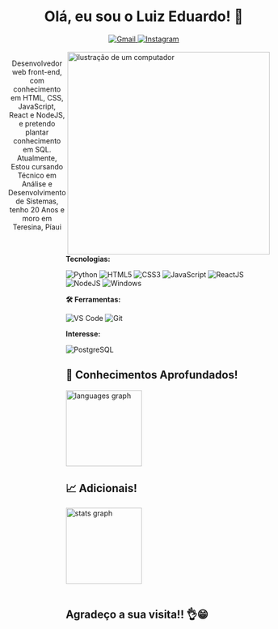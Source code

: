 <h1 align="center"> Olá, eu sou o Luiz Eduardo! 👋 </h1>
<div align="center">
  <a href="mailto:luizeduardog770@gmail.com" title="Email">
    <img src="https://img.shields.io/badge/-Gmail-FF0000?style=for-the-badge&logo=gmail&logoColor=white" alt="Gmail"/>
  </a>
  <a href="https://www.instagram.com/luiz_eduardo19_/" title="Instagram">
    <img src="https://img.shields.io/badge/-Instagram-DF0174?style=for-the-badge&logo=instagram&logoColor=white" alt="Instagram"/>
  </a>
</div>
</br>
<div style="display: flex; align-items: flex-start; justify-content: center; min-height: 300px;">
  <div>
    <p align="center">Desenvolvedor web front-end, com conhecimento em HTML, CSS, JavaScript, React e NodeJS, e pretendo plantar conhecimento em SQL. Atualmente, Estou cursando Técnico em Análise e Desenvolvimento de Sistemas, tenho 20 Anos e moro em Teresina, Píaui</p>
  </div>

  <div align="left">
      <img src="https://raw.githubusercontent.com/MicaelliMedeiros/micaellimedeiros/master/image/computer-illustration.png" align="right" alt="ilustração de um computador" width="400px" style="margin-right: 20px;">
<p>
  <strong>
    Tecnologias:
  </strong>
  <p>
    <img src="https://img.shields.io/badge/Python-14354C?style=for-the-badge&logo=python&logoColor=white" alt="Python"/>
    <img src="https://img.shields.io/badge/HTML5-E34F26?style=for-the-badge&logo=html5&logoColor=white" alt="HTML5"/>
    <img src="https://img.shields.io/badge/CSS3-1572B6?style=for-the-badge&logo=css3&logoColor=white" alt="CSS3"/>
    <img src="https://img.shields.io/badge/JavaScript-F7DF1E?style=for-the-badge&logo=javascript&logoColor=black" alt="JavaScript"/>
    <img src="https://img.shields.io/badge/React-20232A?style=for-the-badge&logo=react&logoColor=61DAFB" alt="ReactJS"/>
    <img src="https://img.shields.io/badge/Node.js-43853D?style=for-the-badge&logo=node.js&logoColor=white" alt="NodeJS"/>
    <img src="https://img.shields.io/badge/Windows-0078D6?style=for-the-badge&logo=windows&logoColor=white" alt="Windows"
  </p>
</p>

<p>
  <strong>
    🛠️ Ferramentas:
  </strong>
  <p>
    <img src="https://img.shields.io/badge/Visual_Studio_Code-0078D4?style=for-the-badge&logo=visual%20studio%20code&logoColor=white" alt="VS Code"/>
    <img src="https://img.shields.io/badge/-Git-1c1c1c?style=for-the-badge&logo=git&logoColor=white" alt="Git"/>
  </p>

<p>
  <strong>
    Interesse:
  </strong>
  <p>
    <img src="https://img.shields.io/badge/PostgreSQL-316192?style=for-the-badge&logo=postgresql&logoColor=white" alt="PostgreSQL"/>
  </p>
</p>

## 🧠 Conhecimentos Aprofundados!

<img src="https://github-readme-stats.vercel.app/api/top-langs?username=LuizEduardo20&locale=en&hide_title=false&layout=compact&card_width=320&langs_count=10&theme=algolia&hide_border=true&order=2" height="150" alt="languages graph"/></br>

## 📈 Adicionais!

<img src="https://github-readme-stats.vercel.app/api?username=LuizEduardo20&hide_title=false&hide_rank=false&show_icons=true&include_all_commits=true&count_private=true&disable_animations=false&theme=algolia&locale=en&hide_border=true&order=1" height="150" alt="stats graph"/></br></br>
## Agradeço a sua visita!! 👌😁
